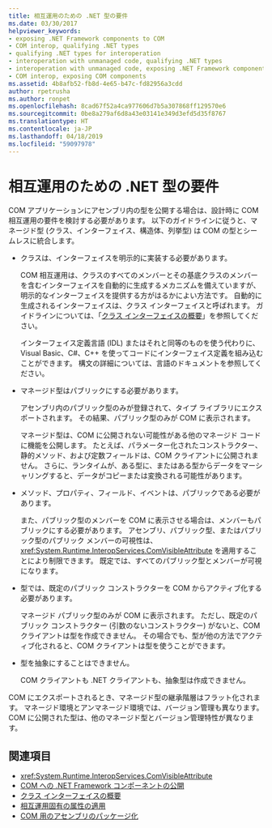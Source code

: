 ```yaml
---
title: 相互運用のための .NET 型の要件
ms.date: 03/30/2017
helpviewer_keywords:
- exposing .NET Framework components to COM
- COM interop, qualifying .NET types
- qualifying .NET types for interoperation
- interoperation with unmanaged code, qualifying .NET types
- interoperation with unmanaged code, exposing .NET Framework components
- COM interop, exposing COM components
ms.assetid: 4b8afb52-fb8d-4e65-b47c-fd82956a3cdd
author: rpetrusha
ms.author: ronpet
ms.openlocfilehash: 8cad67f52a4ca977606d7b5a307868ff129570e6
ms.sourcegitcommit: 0be8a279af6d8a43e03141e349d3efd5d35f8767
ms.translationtype: HT
ms.contentlocale: ja-JP
ms.lasthandoff: 04/18/2019
ms.locfileid: "59097978"
---
```

# <a name="qualifying-net-types-for-interoperation"></a>相互運用のための .NET 型の要件
COM アプリケーションにアセンブリ内の型を公開する場合は、設計時に COM 相互運用の要件を検討する必要があります。 以下のガイドラインに従うと、マネージド型 (クラス、インターフェイス、構造体、列挙型) は COM の型とシームレスに統合します。  
  
-   クラスは、インターフェイスを明示的に実装する必要があります。  
  
     COM 相互運用は、クラスのすべてのメンバーとその基底クラスのメンバーを含むインターフェイスを自動的に生成するメカニズムを備えていますが、明示的なインターフェイスを提供する方がはるかによい方法です。 自動的に生成されるインターフェイスは、クラス インターフェイスと呼ばれます。 ガイドラインについては、「[クラス インターフェイスの概要](com-callable-wrapper.md#introducing-the-class-interface)」を参照してください。  
  
     インターフェイス定義言語 (IDL) またはそれと同等のものを使う代わりに、Visual Basic、C#、C++ を使ってコードにインターフェイス定義を組み込むことができます。 構文の詳細については、言語のドキュメントを参照してください。  
  
-   マネージド型はパブリックにする必要があります。  
  
     アセンブリ内のパブリック型のみが登録されて、タイプ ライブラリにエクスポートされます。 その結果、パブリック型のみが COM に表示されます。  
  
     マネージド型は、COM に公開されない可能性がある他のマネージド コードに機能を公開します。 たとえば、パラメーター化されたコンストラクター、静的メソッド、および定数フィールドは、COM クライアントに公開されません。 さらに、ランタイムが、ある型に、またはある型からデータをマーシャリングすると、データがコピーまたは変換される可能性があります。  
  
-   メソッド、プロパティ、フィールド、イベントは、パブリックである必要があります。  
  
     また、パブリック型のメンバーを COM に表示させる場合は、メンバーもパブリックにする必要があります。 アセンブリ、パブリック型、またはパブリック型のパブリック メンバーの可視性は、<xref:System.Runtime.InteropServices.ComVisibleAttribute> を適用することにより制限できます。 既定では、すべてのパブリック型とメンバーが可視になります。  
  
-   型では、既定のパブリック コンストラクターを COM からアクティブ化する必要があります。  
  
     マネージド パブリック型のみが COM に表示されます。 ただし、既定のパブリック コンストラクター (引数のないコンストラクター) がないと、COM クライアントは型を作成できません。 その場合でも、型が他の方法でアクティブ化されると、COM クライアントは型を使うことができます。  
  
-   型を抽象にすることはできません。  
  
     COM クライアントも .NET クライアントも、抽象型は作成できません。  
  
 COM にエクスポートされるとき、マネージド型の継承階層はフラット化されます。 マネージド環境とアンマネージド環境では、バージョン管理も異なります。 COM に公開された型は、他のマネージド型とバージョン管理特性が異なります。  
  
## <a name="see-also"></a>関連項目

- <xref:System.Runtime.InteropServices.ComVisibleAttribute>
- [COM への .NET Framework コンポーネントの公開](../../../docs/framework/interop/exposing-dotnet-components-to-com.md)
- [クラス インターフェイスの概要](com-callable-wrapper.md#introducing-the-class-interface)
- [相互運用固有の属性の適用](../../../docs/framework/interop/applying-interop-attributes.md)
- [COM 用のアセンブリのパッケージ化](../../../docs/framework/interop/packaging-an-assembly-for-com.md)
